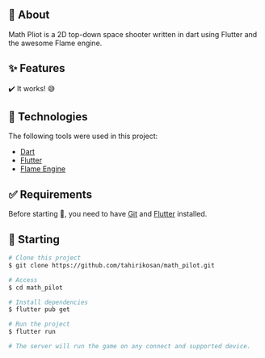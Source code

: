 
## :dart: About ##

Math Pliot is a 2D top-down space shooter written in dart using Flutter and the awesome Flame engine.

## :sparkles: Features ##

:heavy_check_mark: It works! 😅

## :rocket: Technologies ##

The following tools were used in this project:

- [Dart](https://dart.dev/)
- [Flutter](https://flutter.dev/)
- [Flame Engine](https://flame-engine.org/)

## :white_check_mark: Requirements ##

Before starting :checkered_flag:, you need to have [Git](https://git-scm.com) and [Flutter](https://flutter.dev/) installed.

## :checkered_flag: Starting ##

```bash
# Clone this project
$ git clone https://github.com/tahirikosan/math_pilot.git

# Access
$ cd math_pilot

# Install dependencies
$ flutter pub get

# Run the project
$ flutter run

# The server will run the game on any connect and supported device.
```
